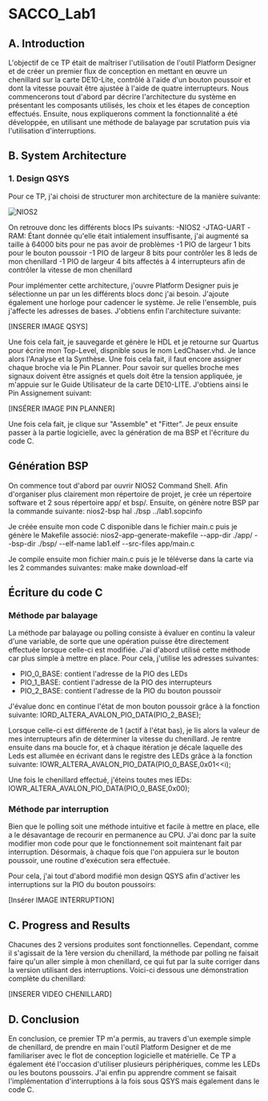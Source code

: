 # SACCO_Lab1
## A. Introduction

L'objectif de ce TP était de maîtriser l'utilisation de l'outil Platform Designer et de créer un premier flux de conception en mettant en œuvre un chenillard
sur la carte DE10-Lite, contrôlé à l'aide d'un bouton poussoir et dont la vitesse pouvait être ajustée à l'aide de quatre interrupteurs. Nous commencerons 
tout d'abord par décrire l'architecture du système en présentant les composants utilisés, les choix et les étapes de conception effectués. Ensuite, nous expliquerons 
comment la fonctionnalité a été développée, en utilisant une méthode de balayage par scrutation puis via l'utilisation d'interruptions.
## B. System Architecture
  ### 1. Design QSYS
  
  Pour ce TP, j'ai choisi de structurer mon architecture de la manière suivante:
  
![NIOS2](https://user-images.githubusercontent.com/104905653/212214147-40632346-e7ab-4cf5-bd5a-44d0583bc035.png)

  
  On retrouve donc les différents blocs IPs suivants:
  -NIOS2
  -JTAG-UART
  -RAM: Étant donnée qu'elle était intialement insuffisante, j'ai augmenté sa taille à 64000 bits pour ne pas avoir de problèmes
  -1 PIO de largeur 1 bits pour le bouton poussoir
  -1 PIO de largeur 8 bits pour contrôler les 8 leds de mon chenillard
  -1 PIO de largeur 4 bits affectés à 4 interrupteurs afin de contrôler la vitesse de mon chenillard
  
  
  Pour implémenter cette architecture, j'ouvre Platform Designer puis je sélectionne un par un les différents blocs donc j'ai besoin. J'ajoute également une horloge pour cadencer le système. Je relie l'ensemble, puis j'affecte les adresses de bases. J'obtiens enfin l'architecture suivante:
  
  [INSERER IMAGE QSYS]
  
  Une fois cela fait, je sauvegarde et génère le HDL et je retourne sur Quartus pour écrire mon Top-Level, dispnible sous le nom LedChaser.vhd. Je lance alors l'Analyse et la Synthèse. Une fois cela fait, il faut encore assigner chaque broche via le Pin PLanner. Pour savoir sur quelles broche mes signaux doivent être assignés et quels doit être la tension appliquée, je m'appuie sur le Guide Utilisateur de la carte DE10-LITE. J'obtiens ainsi le Pin Assignement suivant:
  
 [INSÉRER IMAGE PIN PLANNER]
  
Une fois cela fait, je clique sur "Assemble" et "Fitter". Je peux ensuite passer à la partie logicielle, avec la génération de ma BSP et l'écriture du code C.

## Génération BSP
On commence tout d'abord par ouvrir NIOS2 Command Shell. Afin d'organiser plus clairement mon répertoire de projet, je crée un répertoire software et 2 sous répertoire app/ et bsp/. 
Ensuite, on génère notre BSP par la commande suivante:
	nios2-bsp hal ./bsp ../lab1.sopcinfo

Je créée ensuite mon code C disponible dans le fichier main.c puis je génère le Makefile associé:
  nios2-app-generate-makefile --app-dir ./app/ --bsp-dir ./bsp/ --elf-name lab1.elf --src-files app/main.c

Je compile ensuite mon fichier main.c puis je le téléverse dans la carte via les 2 commandes suivantes:
  make
  make download-elf

## Écriture du code C
### Méthode par balayage

La méthode par balayage ou polling consiste à évaluer en continu la valeur d'une variable, de sorte que une opération puisse être directement effectuée lorsque celle-ci est modifiée. J'ai d'abord utilisé cette méthode car plus simple à mettre en place. Pour cela, j'utilise les adresses suivantes:
- PIO_0_BASE: contient l'adresse de la PIO des LEDs
- PIO_1_BASE: contient l'adresse de la PIO des interrupteurs
- PIO_2_BASE: contient l'adresse de la PIO du bouton poussoir

J'évalue donc en continue l'état de mon bouton poussoir grâce à la fonction suivante:
  IORD_ALTERA_AVALON_PIO_DATA(PIO_2_BASE);
  
Lorsque celle-ci est différente de 1 (actif à l'état bas), je lis alors la valeur de mes interrupteurs afin de déterminer la vitesse du chenillard.
Je rentre ensuite dans ma boucle for, et à chaque itération je décale laquelle des Leds est allumée en écrivant dans le registre des LEDs grâce à la fonction suivante:
  IOWR_ALTERA_AVALON_PIO_DATA(PIO_0_BASE,0x01<<i);

Une fois le chenillard effectué, j'éteins toutes mes lEDs:
  IOWR_ALTERA_AVALON_PIO_DATA(PIO_0_BASE,0x00);
  
### Méthode par interruption

Bien que le polling soit une méthode intuitive et facile à mettre en place, elle a le désavantage de recourir en permanence au CPU. J'ai donc par la suite modifier mon code pour que le fonctionnement soit maintenant fait par interruption. Désormais, à chaque fois que l'on appuiera sur le bouton poussoir, une routine d'exécution sera effectuée.

Pour cela, j'ai tout d'abord modifié mon design QSYS afin d'activer les interruptions sur la PIO du bouton poussoirs:

[Insérer IMAGE INTERRUPTION]


## C. Progress and Results

Chacunes des 2 versions produites sont fonctionnelles. Cependant, comme il s'agissait de la 1ère version du chenillard, la méthode par polling ne faisait faire qu'un aller simple à mon chenillard, ce qui fut par la suite corriger dans la version utilisant des interruptions. Voici-ci dessous une démonstration complète du chenillard:

[INSERER VIDEO CHENILLARD]


## D. Conclusion

En conclusion, ce premier TP m'a permis, au travers d'un exemple simple de chenillard, de prendre en main l'outil Platform Designer et de me familiariser avec le flot de conception logicielle et matérielle. Ce TP a également été l'occasion d'utiliser plusieurs périphériques, comme les LEDs ou les boutons poussoirs. J'ai enfin pu apprendre comment se faisait l'implémentation d'interruptions à la fois sous QSYS mais également dans le code C.
